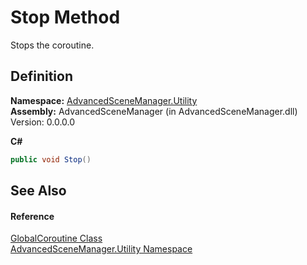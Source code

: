 # Stop Method


Stops the coroutine.



## Definition
**Namespace:** <a href="N_AdvancedSceneManager_Utility.md">AdvancedSceneManager.Utility</a>  
**Assembly:** AdvancedSceneManager (in AdvancedSceneManager.dll) Version: 0.0.0.0

**C#**
``` C#
public void Stop()
```



## See Also


#### Reference
<a href="T_AdvancedSceneManager_Utility_GlobalCoroutine.md">GlobalCoroutine Class</a>  
<a href="N_AdvancedSceneManager_Utility.md">AdvancedSceneManager.Utility Namespace</a>  
